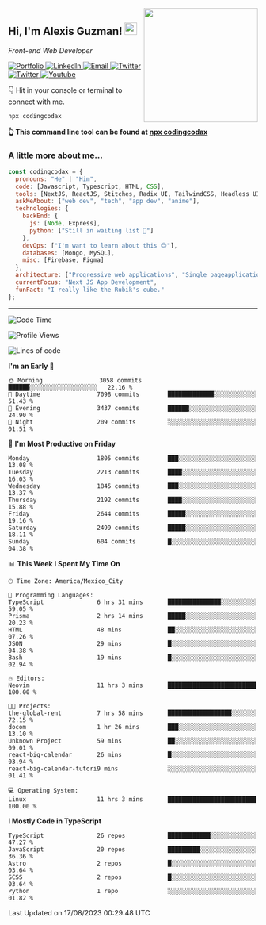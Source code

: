<img align='right' src="https://media.giphy.com/media/M9gbBd9nbDrOTu1Mqx/giphy.gif" width="230">
<h2>Hi, I'm Alexis Guzman! <img src="https://media.giphy.com/media/hvRJCLFzcasrR4ia7z/giphy.gif" width="25px"></h2>
<p><em>Front-end Web Developer</em></p>

<p>
  <a href='https://www.codingcodax.dev' target='_blank'>
    <img alt='Portfolio' src='https://img.shields.io/badge/Portfolio-black?logo=vercel&style=flat-square'>
  </a>
  <a href='https://linkedin.com/in/codingcodax' target='_blank'>
    <img alt='LinkedIn' src='https://img.shields.io/badge/LinkedIn-black?logo=LinkedIn&style=flat-square'>
  </a>
  <a href='mailto:codingcodax@gmail.com' target='_blank'>
    <img alt='Email' src='https://img.shields.io/badge/Email-black?logo=Gmail&style=flat-square'>
  </a>
  <a href='https://twitter.com/codingcodax' target='_blank'>
    <img alt='Twitter' src='https://img.shields.io/badge/Twitter-black?logo=Twitter&style=flat-square'>
  </a>
  <a href='https://www.instagram.com/codingcodax' target='_blank'>
    <img alt='Twitter' src='https://img.shields.io/badge/Instagram-black?logo=Instagram&style=flat-square'>
  </a>
  <a href='https://www.youtube.com/@codingcodax' target='_blank'>
    <img alt='Youtube' src='https://img.shields.io/badge/YouTube-black?logo=Youtube&style=flat-square'>
  </a>
</p>

👇 Hit in your console or terminal to connect with me.

```bash
npx codingcodax 
```
**👆 This command line tool can be found at [npx codingcodax](https://github.com/codingcodax/npx-codingcodax)**

<h3>A little more about me...</h3>

```javascript
const codingcodax = {
  pronouns: "He" | "Him",
  code: [Javascript, Typescript, HTML, CSS],
  tools: [NextJS, ReactJS, Stitches, Radix UI, TailwindCSS, Headless UI, Prisma],
  askMeAbout: ["web dev", "tech", "app dev", "anime"],
  technologies: {
    backEnd: {
      js: [Node, Express],
      python: ["Still in waiting list 🥲"]
    },
    devOps: ["I'm want to learn about this 😊"],
    databases: [Mongo, MySQL],
    misc: [Firebase, Figma]
  },
  architecture: ["Progressive web applications", "Single pageapplications"],
  currentFocus: "Next JS App Development",
  funFact: "I really like the Rubik's cube."
};
```

---

<!--START_SECTION:waka-->
![Code Time](http://img.shields.io/badge/Code%20Time-1%2C620%20hrs%2050%20mins-blue)

![Profile Views](http://img.shields.io/badge/Profile%20Views-0-blue)

![Lines of code](https://img.shields.io/badge/From%20Hello%20World%20I%27ve%20Written-9.4%20million%20lines%20of%20code-blue)

**I'm an Early 🐤** 

```text
🌞 Morning                3058 commits        ██████░░░░░░░░░░░░░░░░░░░   22.16 % 
🌆 Daytime                7098 commits        █████████████░░░░░░░░░░░░   51.43 % 
🌃 Evening                3437 commits        ██████░░░░░░░░░░░░░░░░░░░   24.90 % 
🌙 Night                  209 commits         ░░░░░░░░░░░░░░░░░░░░░░░░░   01.51 % 
```
📅 **I'm Most Productive on Friday** 

```text
Monday                   1805 commits        ███░░░░░░░░░░░░░░░░░░░░░░   13.08 % 
Tuesday                  2213 commits        ████░░░░░░░░░░░░░░░░░░░░░   16.03 % 
Wednesday                1845 commits        ███░░░░░░░░░░░░░░░░░░░░░░   13.37 % 
Thursday                 2192 commits        ████░░░░░░░░░░░░░░░░░░░░░   15.88 % 
Friday                   2644 commits        █████░░░░░░░░░░░░░░░░░░░░   19.16 % 
Saturday                 2499 commits        █████░░░░░░░░░░░░░░░░░░░░   18.11 % 
Sunday                   604 commits         █░░░░░░░░░░░░░░░░░░░░░░░░   04.38 % 
```


📊 **This Week I Spent My Time On** 

```text
🕑︎ Time Zone: America/Mexico_City

💬 Programming Languages: 
TypeScript               6 hrs 31 mins       ███████████████░░░░░░░░░░   59.05 % 
Prisma                   2 hrs 14 mins       █████░░░░░░░░░░░░░░░░░░░░   20.23 % 
HTML                     48 mins             ██░░░░░░░░░░░░░░░░░░░░░░░   07.26 % 
JSON                     29 mins             █░░░░░░░░░░░░░░░░░░░░░░░░   04.38 % 
Bash                     19 mins             █░░░░░░░░░░░░░░░░░░░░░░░░   02.94 % 

🔥 Editors: 
Neovim                   11 hrs 3 mins       █████████████████████████   100.00 % 

🐱‍💻 Projects: 
the-global-rent          7 hrs 58 mins       ██████████████████░░░░░░░   72.15 % 
docom                    1 hr 26 mins        ███░░░░░░░░░░░░░░░░░░░░░░   13.10 % 
Unknown Project          59 mins             ██░░░░░░░░░░░░░░░░░░░░░░░   09.01 % 
react-big-calendar       26 mins             █░░░░░░░░░░░░░░░░░░░░░░░░   03.94 % 
react-big-calendar-tutori9 mins              ░░░░░░░░░░░░░░░░░░░░░░░░░   01.41 % 

💻 Operating System: 
Linux                    11 hrs 3 mins       █████████████████████████   100.00 % 
```

**I Mostly Code in TypeScript** 

```text
TypeScript               26 repos            ████████████░░░░░░░░░░░░░   47.27 % 
JavaScript               20 repos            █████████░░░░░░░░░░░░░░░░   36.36 % 
Astro                    2 repos             █░░░░░░░░░░░░░░░░░░░░░░░░   03.64 % 
SCSS                     2 repos             █░░░░░░░░░░░░░░░░░░░░░░░░   03.64 % 
Python                   1 repo              ░░░░░░░░░░░░░░░░░░░░░░░░░   01.82 % 
```




 Last Updated on 17/08/2023 00:29:48 UTC
<!--END_SECTION:waka-->
